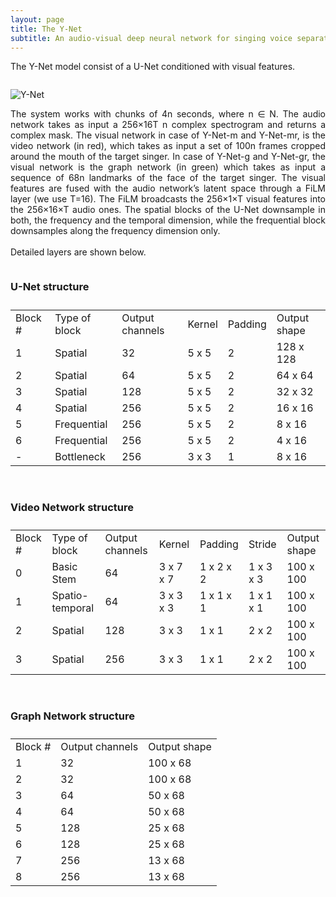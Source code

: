 ```yaml
---
layout: page
title: The Y-Net
subtitle: An audio-visual deep neural network for singing voice separation
---
```


<div class="lead mb-0" align="justify" style="padding-bottom: 1em">
The Y-Net model consist of a U-Net conditioned with visual features.  
</div>

![Y-Net](../img/model.png)  

<div class="lead mb-0" align="justify" style="padding-bottom: 1em">
The system works with chunks of 4n seconds, where n ∈ N. The audio network takes as input a 256×16T n complex spectrogram and returns a complex mask.  The visual network in case of Y-Net-m and Y-Net-mr, is the video network (in red), which takes as input a set of 100n frames cropped around the mouth of the target singer. In case of Y-Net-g and Y-Net-gr, the visual network is the graph network (in green) which takes as input a sequence of 68n landmarks of the face of the target singer. The visual features are fused with the audio network’s latent space through a FiLM layer (we use T=16).  The FiLM broadcasts the 256×1×T visual features into the 256×16×T audio ones.  The spatial blocks of the U-Net downsample in both, the frequency and the temporal dimension, while the frequential block downsamples along the frequency dimension only.
<br><br>
Detailed layers are shown below. 
</div>

<h3  style="padding-bottom: 10px"> U-Net structure </h3>
<table>
    <tr>
        <td>Block #</td>
        <td>Type of block</td>
        <td>Output channels</td>
        <td>Kernel</td>
        <td>Padding</td>
        <td>Output shape</td>
    </tr>
    <!--<tr>
        <td>-</td>
        <td>Input tensor</td>
        <td>2</td>
        <td>-</td>
        <td>-</td>
        <td>256 x 256</td>
    </tr>-->
    <tr>
        <td>1</td>
        <td>Spatial</td>
        <td>32</td>
        <td>5 x 5</td>
        <td>2</td>
        <td>128 x 128</td>
    </tr>
    <tr>
        <td>2</td>
        <td>Spatial</td>
        <td>64</td>
        <td>5 x 5</td>
        <td>2</td>
        <td>64 x 64</td>
    </tr>
    <tr>
        <td>3</td>
        <td>Spatial</td>
        <td>128</td>
        <td>5 x 5</td>
        <td>2</td>
        <td>32 x 32</td>
    </tr>
    <tr>
        <td>4</td>
        <td>Spatial</td>
        <td>256</td>
        <td>5 x 5</td>
        <td>2</td>
        <td>16 x 16</td>
    </tr>
    <tr>
        <td>5</td>
        <td>Frequential</td>
        <td>256</td>
        <td>5 x 5</td>
        <td>2</td>
        <td>8 x 16</td>
    </tr>
    <tr>
        <td>6</td>
        <td>Frequential</td>
        <td>256</td>
        <td>5 x 5</td>
        <td>2</td>
        <td>4 x 16</td>
    </tr>
    <tr>
        <td>-</td>
        <td>Bottleneck</td>
        <td>256</td>
        <td>3 x 3</td>
        <td>1</td>
        <td>8 x 16</td>
    </tr>
</table>
<br>
<h3  style="padding-bottom: 10px"> Video Network structure </h3>
<table>
    <tr>
        <td>Block #</td>
        <td>Type of block</td>
        <td>Output channels</td>
        <td>Kernel</td>
        <td>Padding</td>
        <td>Stride</td>
        <td>Output shape</td>
    </tr>
    <!--<tr>
        <td>-</td>
        <td>Input tensor</td>
        <td>-</td>
        <td>-</td>
        <td>-</td>
        <td>-</td>
        <td>100 x 100</td>
    </tr>-->
    <tr>
        <td>0</td>
        <td>Basic Stem</td>
        <td>64</td>
        <td>3 x 7 x 7</td>
        <td>1 x 2 x 2</td>
        <td>1 x 3 x 3</td>
        <td>100 x 100</td>
    </tr>
    <tr>
        <td>1</td>
        <td>Spatio-temporal</td>
        <td>64</td>
        <td>3 x 3 x 3</td>
        <td>1 x 1 x 1</td>
        <td>1 x 1 x 1</td>
        <td>100 x 100</td>
    </tr>
    <tr>
        <td>2</td>
        <td>Spatial</td>
        <td>128</td>
        <td>3 x 3</td>
        <td>1 x 1</td>
        <td>2 x 2</td>
        <td>100 x 100</td>
    </tr>
    <tr>
        <td>3</td>
        <td>Spatial</td>
        <td>256</td>
        <td>3 x 3</td>
        <td>1 x 1</td>
        <td>2 x 2</td>
        <td>100 x 100</td>
    </tr>
</table>
<br>
<h3 style="padding-bottom: 10px">Graph Network structure </h3>
<table>
    <tr>
        <td>Block #</td>
        <td>Output channels</td>
        <td>Output shape</td>
    </tr>
    <!--<tr>
        <td>Input tensor</td>
        <td>2</td>
        <td>100 x 68</td>
    </tr>-->
    <tr>
        <td>1</td>
        <td>32</td>
        <td>100 x 68</td>
    </tr>
    <tr>
        <td>2</td>
        <td>32</td>
        <td>100 x 68</td>
    </tr>
    <tr>
        <td>3</td>
        <td>64</td>
        <td>50 x 68</td>
    </tr>
    <tr>
        <td>4</td>
        <td>64</td>
        <td>50 x 68</td>
    </tr>
    <tr>
        <td>5</td>
        <td>128</td>
        <td>25 x 68</td>
    </tr>
    <tr>
        <td>6</td>
        <td>128</td>
        <td>25 x 68</td>
    </tr>
    <tr>
        <td>7</td>
        <td>256</td>
        <td>13 x 68</td>
    </tr>
    <tr>
        <td>8</td>
        <td>256</td>
        <td>13 x 68</td>
    </tr>
</table>

